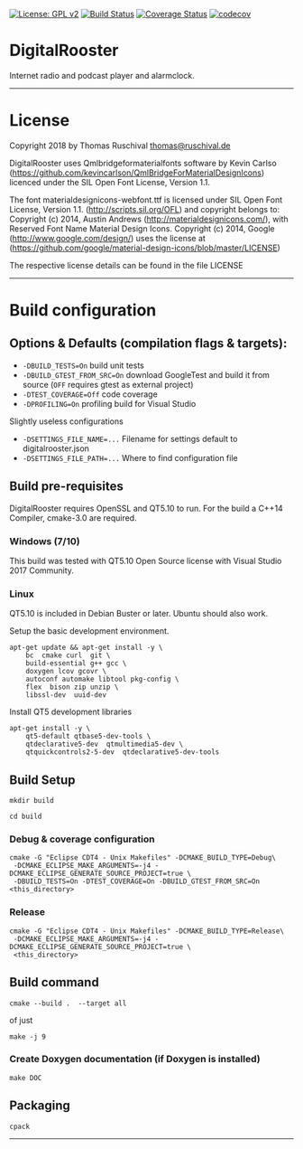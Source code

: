 [![License: GPL v2](https://img.shields.io/badge/License-GPL%20v2-blue.svg)](https://www.gnu.org/licenses/old-licenses/gpl-2.0.en.html)
[![Build Status](https://travis-ci.com/truschival/DigitalRoosterGui.svg?branch=develop)](https://travis-ci.com/truschival/DigitalRoosterGui)
[![Coverage Status](https://coveralls.io/repos/github/truschival/DigitalRoosterGui/badge.svg?branch=develop)](https://coveralls.io/github/truschival/DigitalRoosterGui?branch=develop)
[![codecov](https://codecov.io/gh/truschival/DigitalRoosterGui/branch/develop/graph/badge.svg)](https://codecov.io/gh/truschival/DigitalRoosterGui)

DigitalRooster
===================

Internet radio and podcast player and alarmclock.

----
# License

Copyright 2018 by Thomas Ruschival <thomas@ruschival.de>

DigitalRooster uses Qmlbridgeformaterialfonts software by Kevin Carlso
(https://github.com/kevincarlson/QmlBridgeForMaterialDesignIcons)
licenced under the SIL Open Font License, Version 1.1.

The font materialdesignicons-webfont.ttf is licensed under SIL Open
Font License, Version 1.1. (http://scripts.sil.org/OFL) and copyright
belongs to: Copyright (c) 2014, Austin Andrews (http://materialdesignicons.com/),
with Reserved Font Name Material Design Icons.  Copyright (c) 2014,
Google (http://www.google.com/design/) uses the license at
(https://github.com/google/material-design-icons/blob/master/LICENSE)

The respective license details can be found in the file LICENSE	

-----
# Build configuration

## Options & Defaults (compilation flags & targets):

- `-DBUILD_TESTS=On`           build unit tests
- `-DBUILD_GTEST_FROM_SRC=On`  download GoogleTest and build it from source (`OFF` requires gtest as external project)
- `-DTEST_COVERAGE=Off`        code coverage
- `-DPROFILING=On`             profiling build for Visual Studio 

Slightly useless configurations

- `-DSETTINGS_FILE_NAME=...` Filename for settings default to digitalrooster.json
- `-DSETTINGS_FILE_PATH=...` Where to find configuration file


## Build pre-requisites

DigitalRooster requires OpenSSL and QT5.10 to run. For the build a C++14
Compiler, cmake-3.0 are required.

### Windows (7/10)

This build was tested with QT5.10 Open Source license with Visual Studio 2017
Community.

### Linux 

QT5.10 is included in Debian Buster or later. Ubuntu should also work.

Setup the basic development environment.

	apt-get update && apt-get install -y \
		bc 	cmake curl 	git \
		build-essential g++ gcc \
		doxygen lcov gcovr \
		autoconf automake libtool pkg-config \
		flex  bison zip unzip \
		libssl-dev 	uuid-dev
	
Install QT5 development libraries
	
	apt-get install -y \
		qt5-default qtbase5-dev-tools \
		qtdeclarative5-dev 	qtmultimedia5-dev \
		qtquickcontrols2-5-dev 	qtdeclarative5-dev-tools


## Build Setup
	
	mkdir build
	
	cd build

### Debug & coverage configuration	

	cmake -G "Eclipse CDT4 - Unix Makefiles" -DCMAKE_BUILD_TYPE=Debug\
	 -DCMAKE_ECLIPSE_MAKE_ARGUMENTS=-j4 -DCMAKE_ECLIPSE_GENERATE_SOURCE_PROJECT=true \
	 -DBUILD_TESTS=On -DTEST_COVERAGE=On -DBUILD_GTEST_FROM_SRC=On <this_directory>

### Release

	cmake -G "Eclipse CDT4 - Unix Makefiles" -DCMAKE_BUILD_TYPE=Release\
	 -DCMAKE_ECLIPSE_MAKE_ARGUMENTS=-j4 -DCMAKE_ECLIPSE_GENERATE_SOURCE_PROJECT=true \
	 <this_directory>

## Build command
	
	cmake --build .  --target all
	
of just 
	
	make -j 9
	
### Create Doxygen documentation (if Doxygen is installed)

	make DOC
	
## Packaging

	cpack

-------






